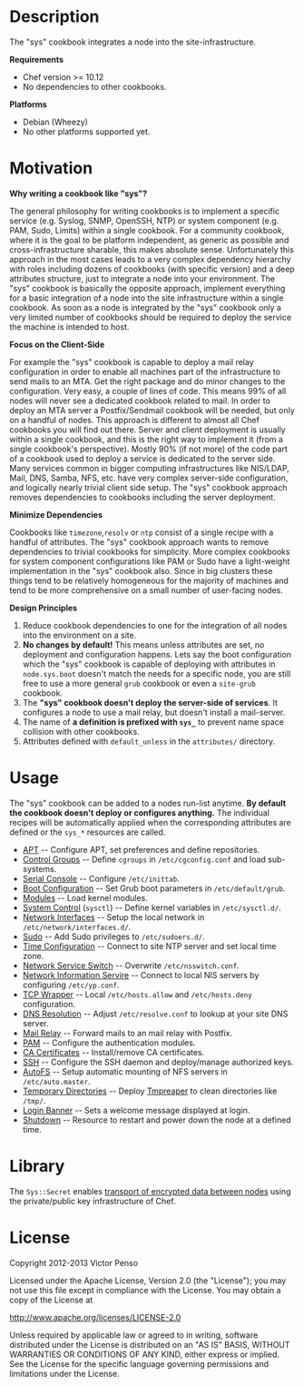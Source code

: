 # Description

The "sys" cookbook integrates a node into the site-infrastructure.

**Requirements**

* Chef version >= 10.12
* No dependencies to other cookbooks.

**Platforms**

* Debian (Wheezy)
* No other platforms supported yet.

# Motivation

**Why writing a cookbook like "sys"?**

The general philosophy for writing cookbooks is to implement a specific service (e.g. Syslog, SNMP, OpenSSH, NTP) or system component (e.g. PAM, Sudo, Limits) within a single cookbook. For a community cookbook, where it is the goal to be platform independent, as generic as possible and cross-infrastructure sharable, this makes absolute sense. Unfortunately this approach in the most cases leads to a very complex dependency hierarchy with roles including dozens of cookbooks (with specific version) and a deep attributes structure, just to integrate a node into your environment. The "sys" cookbook is basically the opposite approach, implement everything for a basic integration of a node into the site infrastructure within a single cookbook. As soon as a node is integrated by the "sys" cookbook only a very limited number of cookbooks should be required to deploy the service the machine is intended to host.

**Focus on the Client-Side**

For example the "sys" cookbook is capable to deploy a mail relay configuration in order to enable all machines part of the infrastructure to send mails to an MTA. Get the right package and do minor changes to the configuration. Very easy, a couple of lines of code. This means 99% of all nodes will never see a dedicated cookbook related to mail. In order to deploy an MTA server a Postfix/Sendmail cookbook will be needed, but only on a handful of nodes. This approach is different to almost all Chef cookbooks you will find out there. Server and client deployment is usually within a single cookbook, and this is the right way to implement it (from a single cookbook's perspective). Mostly 90% (if not more) of the code part of a cookbook used to deploy a service is dedicated to the server side. Many services common in bigger computing infrastructures like NIS/LDAP, Mail, DNS, Samba, NFS, etc. have very complex server-side configuration, and logically nearly trivial client side setup. The "sys" cookbook approach removes dependencies to cookbooks including the server deployment.

**Minimize Dependencies**

Cookbooks like `timezone`,`resolv` or `ntp` consist of a single recipe with a handful of attributes. The "sys" cookbook approach wants to remove dependencies to trivial cookbooks for simplicity. More complex cookbooks for system component configurations like PAM or Sudo have a light-weight implementation in the "sys" cookbook also. Since in big clusters these things tend to be relatively homogeneous for the majority of machines and tend to be more comprehensive on a small number of user-facing nodes.

**Design Principles**

1. Reduce cookbook dependencies to one for the integration of all nodes into the environment on a site.
2. **No changes by default!** This means unless attributes are set, no deployment and configuration happens. Lets say the boot configuration which the "sys" cookbook is capable of deploying with attributes in `node.sys.boot` doesn't match the needs for a specific node, you are still free to use a more general `grub` cookbook or even a `site-grub` cookbook.
3. The **"sys" cookbook doesn't deploy the server-side of services**. It configures a node to use a mail relay, but doesn't install a mail-server.
4. The name of **a definition is prefixed with `sys_`** to prevent name space collision with other cookbooks.
5. Attributes defined with `default_unless` in the `attributes/` directory.

# Usage

The "sys" cookbook can be added to a nodes run-list anytime. **By default the cookbook doesn't deploy or configures anything.** The individual recipes will be automatically applied when the corresponding attributes are defined or the `sys_*` resources are called.

* [APT](documents/apt.md) -- Configure APT, set preferences and define repositories.
* [Control Groups](documents/cgroups.md) -- Define `cgroups` in `/etc/cgconfig.conf` and load sub-systems.
* [Serial Console](documents/serial.md) -- Configure `/etc/inittab`.
* [Boot Configuration](documents/boot.md) -- Set Grub boot parameters in `/etc/default/grub`.
* [Modules](documents/modules.md) -- Load kernel modules.
* [System Control](documents/sysctl.md) (`sysctl`) -- Define kernel variables in `/etc/sysctl.d/`.
* [Network Interfaces](documents/interfaces.md) -- Setup the local network in `/etc/network/interfaces.d/`.
* [Sudo](documents/sudo.md) -- Add Sudo privileges to `/etc/sudoers.d/`.
* [Time Configuration](documents/time.md) -- Connect to site NTP server and set local time zone. 
* [Network Service Switch](documents/nsswitch.md) -- Overwrite `/etc/nsswitch.conf`.
* [Network Information Servire](documents/nis.md) -- Connect to local NIS servers by configuring `/etc/yp.conf`.
* [TCP Wrapper](documents/hosts.md) -- Local `/etc/hosts.allow` and `/etc/hosts.deny` configuration.
* [DNS Resolution](documents/resolv.md) -- Adjust `/etc/resolve.conf` to lookup at your site DNS server.
* [Mail Relay](documents/mail.md) -- Forward mails to an mail relay with Postfix. 
* [PAM](documents/pam.md) -- Configure the authentication modules.
* [CA Certificates](documents/ca_certificates.md) -- Install/remove CA certificates.
* [SSH](documents/ssh.md) -- Configure the SSH daemon and deploy/manage authorized keys.
* [AutoFS](documents/autofs.md) -- Setup automatic mounting of NFS servers in `/etc/auto.master`.
* [Temporary Directories](documents/tmp.md) -- Deploy [Tmpreaper][reaper] to clean directories like `/tmp/`.
* [Login Banner](documents/banner.md) -- Sets a welcome message displayed at login. 
* [Shutdown](documents/shutdown.md) -- Resource to restart and power down the node at a defined time.

# Library

The `Sys::Secret` enables [transport of encrypted data between nodes](documents/secret.md) using the private/public key infrastructure of Chef. 


[reaper]: http://packages.debian.org/search?keywords=tmpreaper


# License

Copyright 2012-2013 Victor Penso

Licensed under the Apache License, Version 2.0 (the "License"); you may not use this file except in compliance with the License. You may obtain a copy of the License at

http://www.apache.org/licenses/LICENSE-2.0

Unless required by applicable law or agreed to in writing, software distributed under the License is distributed on an "AS IS" BASIS, WITHOUT WARRANTIES OR CONDITIONS OF ANY KIND, either express or implied. See the License for the specific language governing permissions and limitations under the License.
